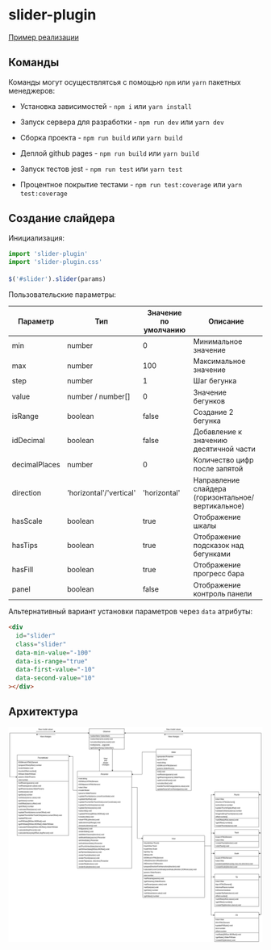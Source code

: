 # slider-plugin

[Пример реализации](https://barghest0.github.io/slider-plugin/dist)

## Команды

Команды могут осуществлятсья с помощью `npm` или `yarn` пакетных менеджеров:

- Установка зависимостей - `npm i` или `yarn install`

- Запуск сервера для разработки - `npm run dev` или `yarn dev`

- Сборка проекта - `npm run build` или `yarn build`

- Деплой github pages - `npm run build` или `yarn build`

- Запуск тестов jest - `npm run test` или `yarn test`

- Процентное покрытие тестами - `npm run test:coverage` или `yarn test:coverage`

## Создание слайдера

Инициализация:

```javascript
import 'slider-plugin'
import 'slider-plugin.css'

$('#slider').slider(params)
```

Пользовательские параметры:

| Параметр      | Тип                     | Значение по умолчанию | Описание                                           |
| ------------- | ----------------------- | --------------------- | -------------------------------------------------- |
| min           | number                  | 0                     | Минимальное значение                               |
| max           | number                  | 100                   | Максимальное значение                              |
| step          | number                  | 1                     | Шаг бегунка                                        |
| value         | number / number[]       | 0                     | Значение бегунков                                  |
| isRange       | boolean                 | false                 | Создание 2 бегунка                                 |
| idDecimal     | boolean                 | false                 | Добавление к значению десятичной части             |
| decimalPlaces | number                  | 0                     | Количество цифр после запятой                      |
| direction     | 'horizontal'/'vertical' | 'horizontal'          | Направление слайдера (горизонтальное/вертикальное) |
| hasScale      | boolean                 | true                  | Отображение шкалы                                  |
| hasTips       | boolean                 | true                  | Отображение подсказок над бегунками                |
| hasFill       | boolean                 | true                  | Отображение прогресс бара                          |
| panel         | boolean                 | false                 | Отображение контроль панели                        |


Альтернативный вариант установки параметров через `data` атрибуты:

```html
<div
  id="slider"
  class="slider"
  data-min-value="-100"
  data-is-range="true"
  data-first-value="-10"
  data-second-value="10"
></div>
```

## Архитектура

![UML](uml.png)

